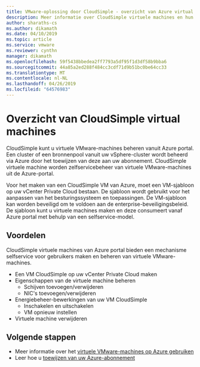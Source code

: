 ```yaml
---
title: VMware-oplossing door CloudSimple - overzicht van Azure virtual machines
description: Meer informatie over CloudSimple virtuele machines en hun voordelen.
author: sharaths-cs
ms.author: dikamath
ms.date: 04/10/2019
ms.topic: article
ms.service: vmware
ms.reviewer: cynthn
manager: dikamath
ms.openlocfilehash: 59f5438bbedea2ff7793a5df95f1d3df58b9bba6
ms.sourcegitcommit: 44a85a2ed288f484cc3cdf71d9b51bc0be64cc33
ms.translationtype: MT
ms.contentlocale: nl-NL
ms.lasthandoff: 04/26/2019
ms.locfileid: "64576983"
---
```

# <a name="cloudsimple-virtual-machines-overview"></a>Overzicht van CloudSimple virtual machines

CloudSimple kunt u virtuele VMware-machines beheren vanuit Azure portal.  Een cluster of een bronnenpool vanuit uw vSphere-cluster wordt beheerd via Azure door het toewijzen van deze aan uw abonnement.  CloudSimple virtuele machine worden zelfservicebeheer van virtuele VMware-machines uit de Azure-portal.  

Voor het maken van een CloudSimple VM van Azure, moet een VM-sjabloon op uw vCenter Private Cloud bestaan.  De sjabloon wordt gebruikt voor het aanpassen van het besturingssysteem en toepassingen.  De VM-sjabloon kan worden beveiligd om te voldoen aan de enterprise-beveiligingsbeleid.  De sjabloon kunt u virtuele machines maken en deze consumeert vanaf Azure portal met behulp van een selfservice-model.

## <a name="benefits"></a>Voordelen

CloudSimple virtuele machines van Azure portal bieden een mechanisme selfservice voor gebruikers maken en beheren van virtuele VMware-machines.

* Een VM CloudSimple op uw vCenter Private Cloud maken
* Eigenschappen van de virtuele machine beheren
  * Schijven toevoegen/verwijderen
  * NIC's toevoegen/verwijderen
* Energiebeheer-bewerkingen van uw VM CloudSimple
  * Inschakelen en uitschakelen
  * VM opnieuw instellen
* Virtuele machine verwijderen

## <a name="next-steps"></a>Volgende stappen

* Meer informatie over het [virtuele VMware-machines op Azure gebruiken](quickstart-create-vmware-virtual-machine.md)
* Leer hoe u [toewijzen van uw Azure-abonnement](https://docs.azure.cloudsimple.com/azuresubscriptionmapping/)